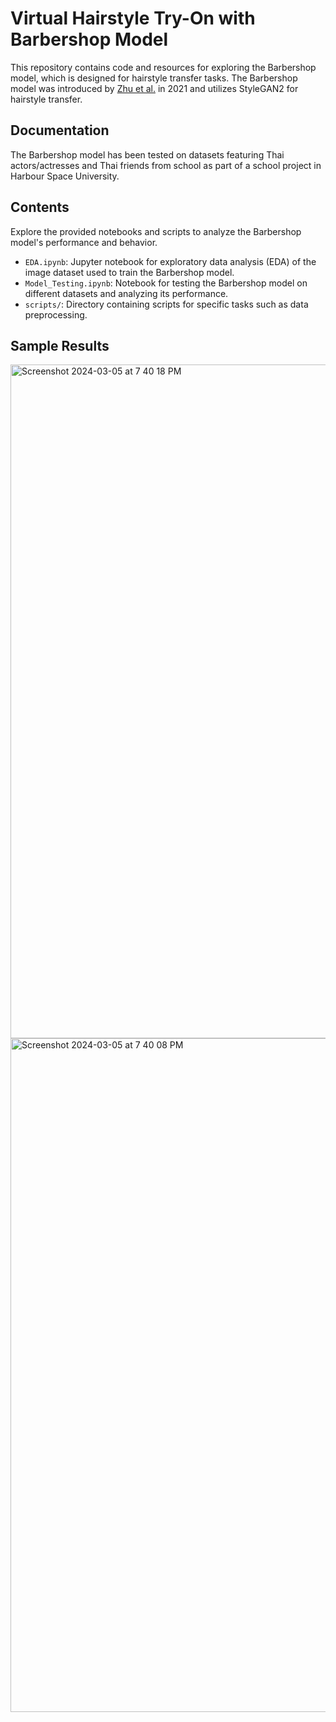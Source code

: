 # Virtual Hairstyle Try-On with Barbershop Model

This repository contains code and resources for exploring the Barbershop model, which is designed for hairstyle transfer tasks. The Barbershop model was introduced by [Zhu et al.](https://arxiv.org/abs/2106.01505) in 2021 and utilizes StyleGAN2 for hairstyle transfer.

## Documentation
The Barbershop model has been tested on datasets featuring Thai actors/actresses and Thai friends from school as part of a school project in Harbour Space University.

## Contents
Explore the provided notebooks and scripts to analyze the Barbershop model's performance and behavior.

- `EDA.ipynb`: Jupyter notebook for exploratory data analysis (EDA) of the image dataset used to train the Barbershop model.
- `Model_Testing.ipynb`: Notebook for testing the Barbershop model on different datasets and analyzing its performance.
- `scripts/`: Directory containing scripts for specific tasks such as data preprocessing.

## Sample Results

<img width="1078" alt="Screenshot 2024-03-05 at 7 40 18 PM" src="https://github.com/ginoasuncion/virtual-hairstyle-tryon/assets/13530187/6e669ba0-81a8-4a81-931d-c41a34254fdf">

<img width="1078" alt="Screenshot 2024-03-05 at 7 40 08 PM" src="https://github.com/ginoasuncion/virtual-hairstyle-tryon/assets/13530187/ee5a0ae7-90a5-4881-98f6-40087982f1cb">

